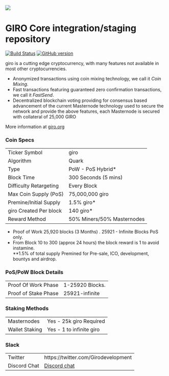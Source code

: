 <a href="http://uploads.im/gSiuh.png"><img src="http://sn.uploads.im/t/gSiuh.png" border="0" /></a>

GIRO Core integration/staging repository
=====================================

[![Build Status](https://travis-ci.org/giro-Project/giro.svg?branch=master)](https://travis-ci.org/giro-Project/giro) [![GitHub version](https://badge.fury.io/gh/giro-Project%2Fgiro.svg)](https://badge.fury.io/gh/giro-Project%2Fgiro)

giro is a cutting edge cryptocurrency, with many features not available in most other cryptocurrencies.
- Anonymized transactions using coin mixing technology, we call it _Coin Mixing_.
- Fast transactions featuring guaranteed zero confirmation transactions, we call it _FastSend_.
- Decentralized blockchain voting providing for consensus based advancement of the current Masternode
  technology used to secure the network and provide the above features, each Masternode is secured
  with collateral of 25,000 GIRO

More information at [giro.org](http://www.giro.org)

### Coin Specs
<table>
<tr><td>Ticker Symbol</td><td>giro</td></tr>
<tr><td>Algorithm</td><td>Quark</td></tr>
<tr><td>Type</td><td>PoW - PoS Hybrid*</td></tr>
<tr><td>Block Time</td><td>300 Seconds (5 mins)</td></tr>
<tr><td>Difficulty Retargeting</td><td>Every Block</td></tr>
<tr><td>Max Coin Supply (PoS)</td><td>75,000,000 giro</td></tr>
<tr><td>Premine/Initial Supply</td><td>1.5% giro*</td></tr>
<tr><td>giro Created Per block</td><td>140 giro*</td></tr>
<tr><td>Reward Method</td><td>50% Miners/50% Masternodes</td></tr>
</table>


* Proof of Work 25,920 blocks (3 Months) . 25921 - Infinite Blocks PoS only.
* From Block 10 to 300 (approx 24 hours) the block reward is 1 to avoid instamine. <br>
**1.5% of total supply Premined for Pre-sale, ICO, development, bountys and airdrop.

### PoS/PoW Block Details
<table>
<tr><td>Proof Of Work Phase</td><td>1-25920 Blocks.</td></tr>
<tr><td>Proof of Stake Phase</td><td>25921-infinite</td></tr>
</table>

### Staking Methods
<table>
<tr><td>Masternodes</td><td>Yes - 25k giro Required</td></tr>
<tr><td>Wallet Staking</td><td>Yes - 1 to infinite giro</td></tr>
</table>



</table>

### Slack
<table>
<tr><td>Twitter</td><td>https://twitter.com/Girodevelopment</td></tr>
<tr><td>Discord Chat</td><td><a href="https://discord.gg/8PuPZT5">Discord chat</a></td></tr>
</table>






